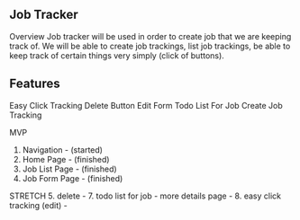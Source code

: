 Job Tracker
---

Overview
Job tracker will be used in order to create job that we are keeping track of. We will be able to create job trackings, list job trackings, be able to keep track of certain things very simply (click of buttons).

Features
---
Easy Click Tracking
Delete Button
Edit Form
Todo List For Job
Create Job Tracking

MVP
1. Navigation - (started)
2. Home Page - (finished)
3. Job List Page - (finished)
4. Job Form Page - (finished)

STRETCH
5. delete -
7. todo list for job - more details page - 
8. easy click tracking (edit) - 